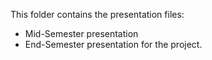 This folder contains the presentation files:
- Mid-Semester presentation
- End-Semester presentation for the project.
